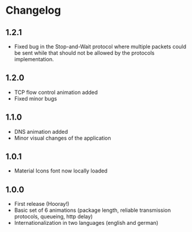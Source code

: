 # Changelog

## 1.2.1
- Fixed bug in the Stop-and-Wait protocol where multiple packets could be sent while that should not be allowed by the protocols implementation.

## 1.2.0
- TCP flow control animation added
- Fixed minor bugs

## 1.1.0
- DNS animation added
- Minor visual changes of the application

## 1.0.1
- Material Icons font now locally loaded

## 1.0.0
- First release (Hooray!)
- Basic set of 6 animations (package length, reliable transmission protocols, queueing, http delay)
- Internationalization in two languages (english and german)